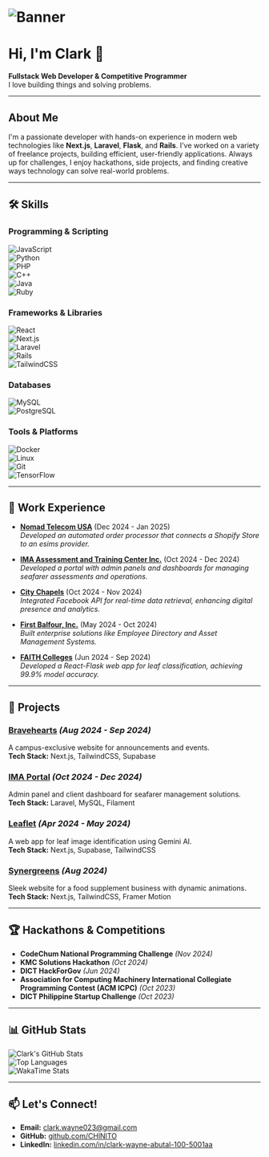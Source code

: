 # ![Banner](https://media.licdn.com/dms/image/v2/D5616AQHOvkKECk_A3A/profile-displaybackgroundimage-shrink_350_1400/profile-displaybackgroundimage-shrink_350_1400/0/1726034627298?e=1744243200&v=beta&t=h6ZL-CZwS-tzh85lyHVi6YvLB85lGH-gFpeJOqSskAs)  

# Hi, I'm Clark 👋  
**Fullstack Web Developer & Competitive Programmer**  
I love building things and solving problems.

---

## About Me  
I'm a passionate developer with hands-on experience in modern web technologies like **Next.js**, **Laravel**, **Flask**, and **Rails**. I've worked on a variety of freelance projects, building efficient, user-friendly applications. Always up for challenges, I enjoy hackathons, side projects, and finding creative ways technology can solve real-world problems.

---

## 🛠️ Skills  

### Programming & Scripting  
![JavaScript](https://img.shields.io/badge/JavaScript-F7DF1E?style=flat&logo=javascript&logoColor=black)  
![Python](https://img.shields.io/badge/Python-3776AB?style=flat&logo=python&logoColor=white)  
![PHP](https://img.shields.io/badge/PHP-777BB4?style=flat&logo=php&logoColor=white)  
![C++](https://img.shields.io/badge/C%2B%2B-00599C?style=flat&logo=c%2B%2B&logoColor=white)  
![Java](https://img.shields.io/badge/Java-007396?style=flat&logo=java&logoColor=white)  
![Ruby](https://img.shields.io/badge/Ruby-CC342D?logo=ruby&logoColor=white)

### Frameworks & Libraries  
![React](https://img.shields.io/badge/React-61DAFB?style=flat&logo=react&logoColor=black)  
![Next.js](https://img.shields.io/badge/Next.js-000000?style=flat&logo=next.js&logoColor=white)  
![Laravel](https://img.shields.io/badge/Laravel-FF2D20?style=flat&logo=laravel&logoColor=white)  
![Rails](https://img.shields.io/badge/Ruby_on_Rails-CC0000?logo=ruby-on-rails&logoColor=white)  
![TailwindCSS](https://img.shields.io/badge/TailwindCSS-06B6D4?style=flat&logo=tailwind-css&logoColor=white)  

### Databases  
![MySQL](https://img.shields.io/badge/MySQL-4479A1?style=flat&logo=mysql&logoColor=white)  
![PostgreSQL](https://img.shields.io/badge/PostgreSQL-4169E1?style=flat&logo=postgresql&logoColor=white)  

### Tools & Platforms  
![Docker](https://img.shields.io/badge/Docker-2496ED?style=flat&logo=docker&logoColor=white)  
![Linux](https://img.shields.io/badge/Linux-FCC624?style=flat&logo=linux&logoColor=black)  
![Git](https://img.shields.io/badge/Git-F05032?style=flat&logo=git&logoColor=white)  
![TensorFlow](https://img.shields.io/badge/TensorFlow-FF6F00?style=flat&logo=tensorflow&logoColor=white)  

---

## 💼 Work Experience  
- **[Nomad Telecom USA](https://nomadtelecom.co)** (Dec 2024 - Jan 2025)  
  *Developed an automated order processor that connects a Shopify Store to an esims provider.*

- **[IMA Assessment and Training Center Inc.](http://www.imaphilsinc.com/)** (Oct 2024 - Dec 2024)  
  *Developed a portal with admin panels and dashboards for managing seafarer assessments and operations.*

- **[City Chapels](https://citychapels.ph/)** (Oct 2024 - Nov 2024)  
  *Integrated Facebook API for real-time data retrieval, enhancing digital presence and analytics.*

- **[First Balfour, Inc.](https://firstbalfour.com/)** (May 2024 - Oct 2024)  
  *Built enterprise solutions like Employee Directory and Asset Management Systems.*

- **[FAITH Colleges](https://firstasia.edu.ph/)** (Jun 2024 - Sep 2024)  
  *Developed a React-Flask web app for leaf classification, achieving 99.9% model accuracy.*

---

## 🚀 Projects  
### [Bravehearts](https://bravehearts.vercel.app/) *(Aug 2024 - Sep 2024)*  
A campus-exclusive website for announcements and events.  
**Tech Stack:** Next.js, TailwindCSS, Supabase  

### [IMA Portal](http://imacloudapplications.southeastasia.cloudapp.azure.com/app/login) *(Oct 2024 - Dec 2024)*  
Admin panel and client dashboard for seafarer management solutions.  
**Tech Stack:** Laravel, MySQL, Filament  

### [Leaflet](https://leaflet-web-app.vercel.app/) *(Apr 2024 - May 2024)*  
A web app for leaf image identification using Gemini AI.  
**Tech Stack:** Next.js, Supabase, TailwindCSS  

### [Synergreens](https://synergreens-deo-abutal.vercel.app/) *(Aug 2024)*  
Sleek website for a food supplement business with dynamic animations.  
**Tech Stack:** Next.js, TailwindCSS, Framer Motion  

---

## 🏆 Hackathons & Competitions  
- **CodeChum National Programming Challenge** *(Nov 2024)*  
- **KMC Solutions Hackathon** *(Oct 2024)*  
- **DICT HackForGov** *(Jun 2024)*  
- **Association for Computing Machinery International Collegiate Programming Contest (ACM ICPC)** *(Oct 2023)*  
- **DICT Philippine Startup Challenge** *(Oct 2023)*  

---

## 📊 GitHub Stats  

![Clark's GitHub Stats](https://github-readme-stats.vercel.app/api?username=CHlNlTO&show_icons=true&theme=radical)  
![Top Languages](https://github-readme-stats.vercel.app/api/top-langs/?username=CHlNlTO&layout=compact&theme=radical)  
![WakaTime Stats](https://github-readme-stats.vercel.app/api/wakatime?username=chinito&theme=radical)  

---

## 📫 Let's Connect!  
- **Email:** [clark.wayne023@gmail.com](mailto:clark.wayne023@gmail.com)  
- **GitHub:** [github.com/CHlNlTO](https://github.com/CHlNlTO)  
- **LinkedIn:** [linkedin.com/in/clark-wayne-abutal-100-5001aa](https://www.linkedin.com/in/clark-wayne-abutal-1005001aa)  
